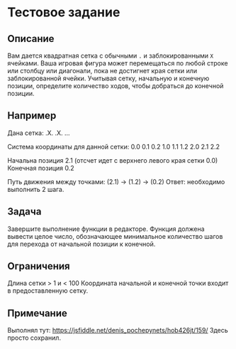 # Тестовое задание

## Описание
Вам дается квадратная сетка с обычными `.` и заблокированными `X` ячейками. 
Ваша игровая фигура может перемещаться по любой строке или столбцу или диагонали, пока не достигнет края сетки или заблокированной ячейки. 
Учитывая сетку, начальную и конечную позиции, определите количество ходов, чтобы добраться до конечной позиции.

## Например
Дана сетка:
.X.
.X.
...

Система координаты для данной сетки:
0.0 0.1 0.2
1.0 1.1	1.2
2.0	2.1	2.2

Начальна позиция 2.1 (отсчет идет с верхнего левого края сетки 0.0)
Конечная позиция 0.2
    
Путь движения между точками: (2.1) -> (1.2) -> (0.2)
Ответ: необходимо выполнить 2 шага.

## Задача
Завершите выполнение функции в редакторе. Функция должена вывести целое число, обозначающее минимальное количество шагов для перехода от начальной позиции к конечной.
    
## Ограничения
Длина сетки > 1 и < 100
Координата начальной и конечной точки входит в предоставленную сетку.

## Примечание
Выполнял тут: https://jsfiddle.net/denis_pochepynets/hob426jt/159/
Здесь просто сохранил.